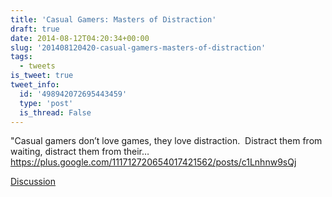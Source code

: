 ```yaml
---
title: 'Casual Gamers: Masters of Distraction'
draft: true
date: 2014-08-12T04:20:34+00:00
slug: '201408120420-casual-gamers-masters-of-distraction'
tags:
  - tweets
is_tweet: true
tweet_info:
  id: '498942072695443459'
  type: 'post'
  is_thread: False
---
```




"Casual gamers don’t love games, they love distraction.  Distract them from waiting, distract them from their… <https://plus.google.com/111712720654017421562/posts/c1Lnhnw9sQj>

[Discussion](https://x.com/sytelus/status/498942072695443459)
